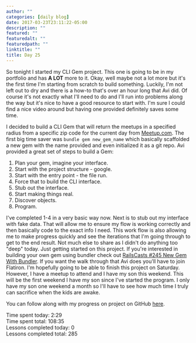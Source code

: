 ```yaml
---
author: ""
categories: [daily blog]
date: 2017-03-23T23:11:22-05:00
description: ""
featured: ""
featuredalt: ""
featuredpath: ""
linktitle: ""
title: Day 25
---
```


So tonight I started my CLI Gem project. This one is going to be in my portfolio and has **A LOT** more to it. Okay, well maybe not a lot more but it's the first time I'm starting from scratch to build something. Luckily, I'm not left out to dry and there is a how-to that's over an hour long that Avi did. Of course it's not exactly what I'll need to do and I'll run into problems along the way but it's nice to have a good resource to start with. I'm sure I could find a nice video around but having one provided definitely saves some time.

I decided to build a CLI Gem that will return the meetups in a specified radius from a specific zip code for the current day from [Meetup.com][1]. The first big time saver was `bundle gem new_gem_name` which basically scaffolded a new gem with the name provided and even initialized it as a git repo. Avi provided a great set of steps to build a Gem:
1. Plan your gem, imagine your interface.
2. Start with the project structure - google.
3. Start with the entry point - the file run.
4. Force that to build the CLI interface.
5. Stub out the interface.
6. Start making things real.
7. Discover objects.
8. Program.

I've completed 1-4 in a very basic way now. Next is to stub out my interface with fake data. That will allow me to ensure my flow is working correctly and then basically code to the exact info I need. This work flow is also allowing me to make progress quickly and see the iterations that I'm going through to get to the end result. Not much else to share as I didn't do anything too "deep" today. Just getting started on this project. If you're interested in building your own gem using bundler check out [RailsCasts #245 New Gem With Bundler][2]. If you want the walk through that Avi does you'll have to join Flatiron. I'm hopefully going to be able to finish this project on Saturday. However, I have a meetup to attend and I have my son this weekend. This will be the first weekend I have my son since I've started the program. I only have my son one weekend a month so I'll have to see how much time I truly can sacrifice when the kids are awake.

You can follow along with my progress on project on GitHub [here][3].

Time spent today: 2:29  
Time spent total: 108:35  
Lessons completed today: 0  
Lessons completed total: 285

  [1]:https://www.meetup.com/
  [2]:http://railscasts.com/episodes/245-new-gem-with-bundler
  [3]:https://github.com/itzsaga/meetups-around
